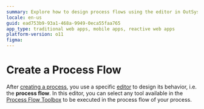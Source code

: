 ```yaml
---
summary: Explore how to design process flows using the editor in OutSystems 11 (O11) after creating a process.
locale: en-us
guid: ead753b9-93a1-468a-9949-0eca55faa765
app_type: traditional web apps, mobile apps, reactive web apps
platform-version: o11
figma:
---
```


# Create a Process Flow

After [creating a process](<../process.md#create-a-process>), you use a specific [editor](<process-flow-editor.md>) to design its behavior, i.e. the **process flow**. In this editor, you can select any tool available in the [Process Flow Toolbox](<process-flow-toolbox.md>) to be executed in the process flow of your process.